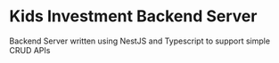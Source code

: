 # Kids Investment Backend Server

Backend Server written using NestJS and Typescript to support simple CRUD APIs
